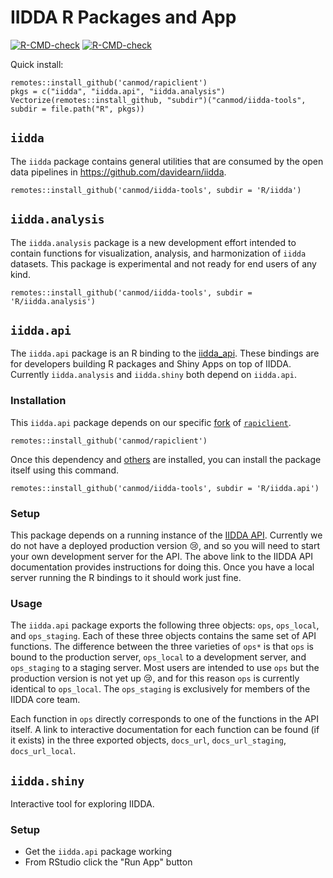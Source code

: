 # IIDDA R Packages and App

<!-- badges: start -->
[![R-CMD-check](https://github.com/stevencarlislewalker/iidda-tools/actions/workflows/R-CMD-check-iidda.yaml/badge.svg)](https://github.com/stevencarlislewalker/iidda-tools/actions/workflows/R-CMD-check-iidda.yaml)
[![R-CMD-check](https://github.com/stevencarlislewalker/iidda-tools/actions/workflows/R-CMD-check-iidda.api.yaml/badge.svg)](https://github.com/stevencarlislewalker/iidda-tools/actions/workflows/R-CMD-check-iidda.api.yaml)
<!-- badges: end -->

Quick install:
```
remotes::install_github('canmod/rapiclient')
pkgs = c("iidda", "iidda.api", "iidda.analysis")
Vectorize(remotes::install_github, "subdir")("canmod/iidda-tools", subdir = file.path("R", pkgs))
```

## `iidda`

The `iidda` package contains general utilities that are consumed by the open data pipelines in https://github.com/davidearn/iidda.
```
remotes::install_github('canmod/iidda-tools', subdir = 'R/iidda')
```

## `iidda.analysis`

The `iidda.analysis` package is a new development effort intended to contain functions for visualization, analysis, and harmonization of `iidda` datasets. This package is experimental and not ready for end users of any kind.
```
remotes::install_github('canmod/iidda-tools', subdir = 'R/iidda.analysis')
```

## `iidda.api`

The `iidda.api` package is an R binding to the [iidda_api](../python/README.md). These bindings are for developers building R packages and Shiny Apps on top of IIDDA. Currently `iidda.analysis` and `iidda.shiny` both depend on `iidda.api`.

### Installation

This `iidda.api` package depends on our specific [fork](https://github.com/canmod/rapiclient/) of [`rapiclient`](https://github.com/bergant/rapiclient).
```
remotes::install_github('canmod/rapiclient')
```

Once this dependency and [others](iidda.api/DESCRIPTION) are installed, you can install the package itself using this command.
```
remotes::install_github('canmod/iidda-tools', subdir = 'R/iidda.api')
```

### Setup

This package depends on a running instance of the [IIDDA API](../python/README.md). Currently we do not have a deployed production version 😢, and so you will need to start your own development server for the API. The above link to the IIDDA API documentation provides instructions for doing this. Once you have a local server running the R bindings to it should work just fine.

### Usage

The `iidda.api` package exports the following three objects: `ops`, `ops_local`, and `ops_staging`. Each of these three objects contains the same set of API functions. The difference between the three varieties of `ops*` is that `ops` is bound to the production server, `ops_local` to a development server, and `ops_staging` to a staging server. Most users are intended to use `ops` but the production version is not yet up 😢, and for this reason `ops` is currently identical to `ops_local`. The `ops_staging` is exclusively for members of the IIDDA core team.

Each function in `ops` directly corresponds to one of the functions in the API itself. A link to interactive documentation for each function can be found (if it exists) in the three exported objects, `docs_url`, `docs_url_staging`, `docs_url_local`.

## `iidda.shiny`

Interactive tool for exploring IIDDA.

### Setup

* Get the `iidda.api` package working
* From RStudio click the "Run App" button

